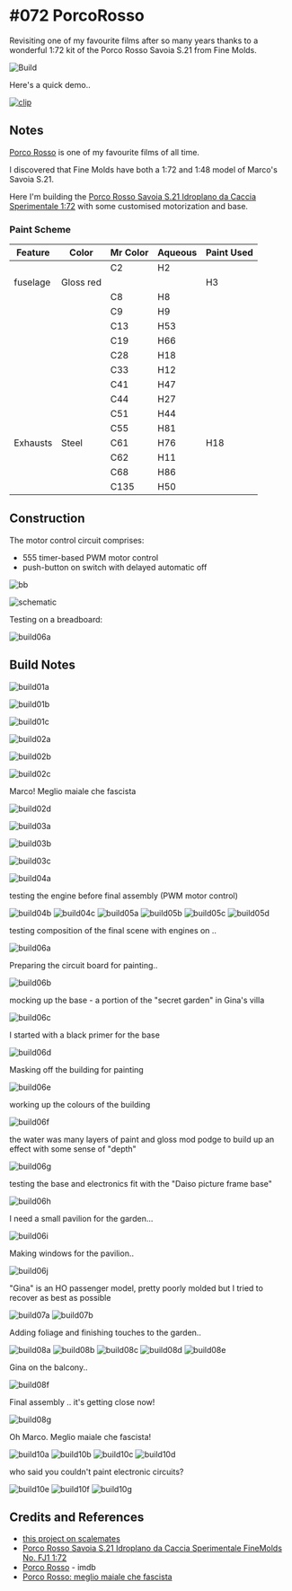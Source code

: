 # #072 PorcoRosso

Revisiting one of my favourite films after so many years thanks to a wonderful 1:72 kit of the Porco Rosso Savoia S.21 from Fine Molds.

![Build](./assets/PorcoRosso_build.jpg?raw=true)

Here's a quick demo..

[![clip](https://img.youtube.com/vi/2Xgy3t_Gk2c/0.jpg)](https://www.youtube.com/watch?v=2Xgy3t_Gk2c)

## Notes

[Porco Rosso](https://www.imdb.com/title/tt0104652/) is one of my favourite films of all time.

I discovered that Fine Molds have both a 1:72 and 1:48 model of Marco's Savoia S.21.

Here I'm building the
[Porco Rosso Savoia S.21 Idroplano da Caccia Sperimentale 1:72](https://www.scalemates.com/kits/finemolds-fj1-savoia-s21--157816)
with some customised motorization and base.

### Paint Scheme

| Feature              | Color                   | Mr Color | Aqueous | Paint Used |
|----------------------|-------------------------|----------|---------|------------|
|                      |                         | C2       |  H2     |   |
| fuselage             | Gloss red               |          |         | H3  |
|                      |                         | C8       |  H8     |   |
|                      |                         | C9       |  H9     |   |
|                      |                         | C13      |  H53    |   |
|                      |                         | C19      |  H66    |   |
|                      |                         | C28      |  H18    |   |
|                      |                         | C33      |  H12    |   |
|                      |                         | C41      |  H47    |   |
|                      |                         | C44      |  H27    |   |
|                      |                         | C51      |  H44    |   |
|                      |                         | C55      |  H81    |   |
| Exhausts             | Steel                   | C61      |  H76    | H18 |
|                      |                         | C62      |  H11    |   |
|                      |                         | C68      |  H86    |   |
|                      |                         | C135     |  H50    |   |

## Construction

The motor control circuit comprises:

* 555 timer-based PWM motor control
* push-button on switch with delayed automatic off

![bb](./assets/PorcoRosso_bb.jpg?raw=true)

![schematic](./assets/PorcoRosso_schematic.jpg?raw=true)

Testing on a breadboard:

![build06a](./assets/build06a.jpg?raw=true)

## Build Notes

![build01a](./assets/build01a.jpg)

![build01b](./assets/build01b.jpg)

![build01c](./assets/build01c.jpg)

![build02a](./assets/build02a.jpg)

![build02b](./assets/build02b.jpg)

![build02c](./assets/build02c.jpg)

Marco! Meglio maiale che fascista

![build02d](./assets/build02d.jpg)

![build03a](./assets/build03a.jpg)

![build03b](./assets/build03b.jpg)

![build03c](./assets/build03c.jpg)

![build04a](./assets/build04a.jpg)

testing the engine before final assembly (PWM motor control)

![build04b](./assets/build04b.jpg)
![build04c](./assets/build04c.jpg)
![build05a](./assets/build05a.jpg)
![build05b](./assets/build05b.jpg)
![build05c](./assets/build05c.jpg)
![build05d](./assets/build05d.jpg)

testing composition of the final scene with engines on ..

![build06a](./assets/build06a.jpg)

Preparing the circuit board for painting..

![build06b](./assets/build06b.jpg)

mocking up the base - a portion of the "secret garden" in Gina's villa

![build06c](./assets/build06c.jpg)

I started with a black primer for the base

![build06d](./assets/build06d.jpg)

Masking off the building for painting

![build06e](./assets/build06e.jpg)

working up the colours of the building

![build06f](./assets/build06f.jpg)

the water was many layers of paint and gloss mod podge to build up an effect with some sense of "depth"

![build06g](./assets/build06g.jpg)

testing the base and electronics fit with the "Daiso picture frame base"

![build06h](./assets/build06h.jpg)

I need a small pavilion for the garden...

![build06i](./assets/build06i.jpg)

Making windows for the pavilion..

![build06j](./assets/build06j.jpg)

"Gina" is an HO passenger model, pretty poorly molded but I tried to recover as best as possible

![build07a](./assets/build07a.jpg)
![build07b](./assets/build07b.jpg)

Adding foliage and finishing touches to the garden..

![build08a](./assets/build08a.jpg)
![build08b](./assets/build08b.jpg)
![build08c](./assets/build08c.jpg)
![build08d](./assets/build08d.jpg)
![build08e](./assets/build08e.jpg)

Gina on the balcony..

![build08f](./assets/build08f.jpg)

Final assembly .. it's getting close now!

![build08g](./assets/build08g.jpg)

Oh Marco. Meglio maiale che fascista!

![build10a](./assets/build10a.jpg)
![build10b](./assets/build10b.jpg)
![build10c](./assets/build10c.jpg)
![build10d](./assets/build10d.jpg)

who said you couldn't paint electronic circuits?

![build10e](./assets/build10e.jpg)
![build10f](./assets/build10f.jpg)
![build10g](./assets/build10g.jpg)

## Credits and References

* [this project on scalemates](https://www.scalemates.com/profiles/mate.php?id=74137&p=projects&project=140334)
* [Porco Rosso Savoia S.21 Idroplano da Caccia Sperimentale FineMolds No. FJ1 1:72](https://www.scalemates.com/kits/finemolds-fj1-savoia-s21--157816)
* [Porco Rosso](https://www.imdb.com/title/tt0104652/) - imdb
* [Porco Rosso: meglio maiale che fascista](https://www.outcast.it/home/porco-rosso-meglio-maiale-che-fascista)
